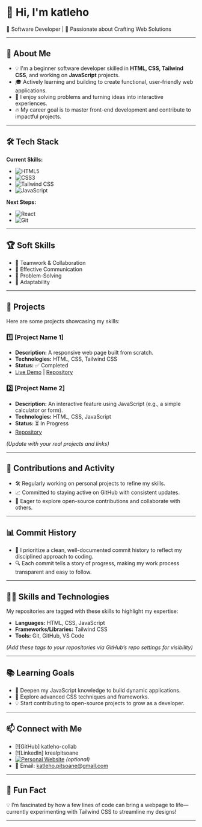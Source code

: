 # 👋 Hi, I'm katleho

🌱 Software Developer | 🚀 Passionate about Crafting Web Solutions


---

## 🎯 About Me

- 💡 I'm a beginner software developer skilled in **HTML, CSS, Tailwind CSS**, and working on **JavaScript** projects.
- 🎓 Actively learning and building to create functional, user-friendly web applications.
- 🤖 I enjoy solving problems and turning ideas into interactive experiences.
- 🔥 My career goal is to master front-end development and contribute to impactful projects.

---

## 🛠️ Tech Stack

**Current Skills:**

- ![HTML5](https://img.shields.io/badge/-HTML5-E34F26?style=flat-circle&logo=html5&logoColor=white)
- ![CSS3](https://img.shields.io/badge/-CSS3-1572B6?style=flat-circle&logo=css3)
- ![Tailwind CSS](https://img.shields.io/badge/-Tailwind_CSS-38B2AC?style=flat-circle&logo=tailwindcss)
- ![JavaScript](https://img.shields.io/badge/-JavaScript-F7DF1E?style=flat-circle&logo=javascript)

**Next Steps:**

- ![React](https://img.shields.io/badge/-React-61DAFB?style=flat-circle&logo=react)
- ![Git](https://img.shields.io/badge/-Git-F05032?style=flat-circle&logo=git&logoColor=white)

---

## 🏆 Soft Skills

- 🤝 Teamwork & Collaboration
- 📢 Effective Communication
- 🎯 Problem-Solving
- 🚀 Adaptability

---

## 📌 Projects

Here are some projects showcasing my skills:

### **1️⃣ [Project Name 1]**

- **Description:** A responsive web page built from scratch.  
- **Technologies:** HTML, CSS, Tailwind CSS  
- **Status:** ✅ Completed  
- [Live Demo](https://your-project-link.com) | [Repository](https://github.com/yourusername/project-repo)

### **2️⃣ [Project Name 2]**

- **Description:** An interactive feature using JavaScript (e.g., a simple calculator or form).  
- **Technologies:** HTML, CSS, JavaScript  
- **Status:** ⏳ In Progress  
- [Repository](https://github.com/yourusername/project-repo)

*(Update with your real projects and links)*

---

## 🌟 Contributions and Activity

- 🛠️ Regularly working on personal projects to refine my skills.
- 📈 Committed to staying active on GitHub with consistent updates.
- 🤝 Eager to explore open-source contributions and collaborate with others.

---

## 📊 Commit History

- 📝 I prioritize a clean, well-documented commit history to reflect my disciplined approach to coding.
- 🔍 Each commit tells a story of progress, making my work process transparent and easy to follow.

---

## 🧑‍💻 Skills and Technologies

My repositories are tagged with these skills to highlight my expertise:  
- **Languages:** HTML, CSS, JavaScript  
- **Frameworks/Libraries:** Tailwind CSS  
- **Tools:** Git, GitHub, VS Code  

*(Add these tags to your repositories via GitHub’s repo settings for visibility)*

---

## 📚 Learning Goals

- 🚀 Deepen my JavaScript knowledge to build dynamic applications.
- 🎨 Explore advanced CSS techniques and frameworks.
- 💡 Start contributing to open-source projects to grow as a developer.

---

## 📫 Connect with Me

- [![GitHub] katleho-collab
- [![LinkedIn] krealpitsoane
- [![Personal Website](https://img.shields.io/badge/-Website-00CC99?style=flat&logo=google-chrome&logoColor=white)](https://yourwebsite.com) *(optional)*  
- 📧 Email: [katleho.pitsoane@gmail.com](katleho.pitsoane@gmail.com)

---

## 🚀 Fun Fact

💡 I’m fascinated by how a few lines of code can bring a webpage to life—currently experimenting with Tailwind CSS to streamline my designs!

---
